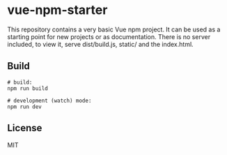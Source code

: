 # vue-npm-starter

This repository contains a very basic Vue npm project. It can be used as a starting point for new projects or as documentation. There is no server included, to view it, serve dist/build.js, static/ and the index.html.

## Build

```
# build:
npm run build

# development (watch) mode:
npm run dev
```

## License

MIT

